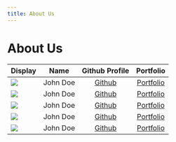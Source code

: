```yaml
---
title: About Us
---
```


# About Us

| Display                                             |   Name   |        Github Profile         |             Portfolio             |
| --------------------------------------------------- | :------: | :---------------------------: | :-------------------------------: |
| ![](https://via.placeholder.com/100.png?text=Photo) | John Doe | [Github](https://github.com/) | [Portfolio](docs/team/johndoe.md) |
| ![](https://via.placeholder.com/100.png?text=Photo) | John Doe | [Github](https://github.com/) | [Portfolio](docs/team/johndoe.md) |
| ![](https://via.placeholder.com/100.png?text=Photo) | John Doe | [Github](https://github.com/) | [Portfolio](docs/team/johndoe.md) |
| ![](https://via.placeholder.com/100.png?text=Photo) | John Doe | [Github](https://github.com/) | [Portfolio](docs/team/johndoe.md) |
| ![](https://via.placeholder.com/100.png?text=Photo) | John Doe | [Github](https://github.com/) | [Portfolio](docs/team/johndoe.md) |